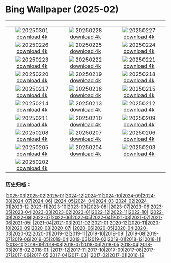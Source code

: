 # Bing Wallpaper (2025-02)
**************
| | | |
|:-:|:-:|:-:|
| ![](https://www.bing.com/th?id=OHR.EucalyptusForest_JA-JP1746182669_1920x1080.jpg) 20250301 [download 4k](https://www.bing.com/th?id=OHR.EucalyptusForest_JA-JP1746182669_UHD.jpg) | ![](https://www.bing.com/th?id=OHR.BhutanMonastery_JA-JP1458270567_1920x1080.jpg) 20250228 [download 4k](https://www.bing.com/th?id=OHR.BhutanMonastery_JA-JP1458270567_UHD.jpg) | ![](https://www.bing.com/th?id=OHR.PolarCub_JA-JP1257956041_1920x1080.jpg) 20250227 [download 4k](https://www.bing.com/th?id=OHR.PolarCub_JA-JP1257956041_UHD.jpg) |
| ![](https://www.bing.com/th?id=OHR.ArgyllStalker_JA-JP1121064297_1920x1080.jpg) 20250226 [download 4k](https://www.bing.com/th?id=OHR.ArgyllStalker_JA-JP1121064297_UHD.jpg) | ![](https://www.bing.com/th?id=OHR.BryceHoodoos_JA-JP0914701137_1920x1080.jpg) 20250225 [download 4k](https://www.bing.com/th?id=OHR.BryceHoodoos_JA-JP0914701137_UHD.jpg) | ![](https://www.bing.com/th?id=OHR.RibbleheadViaduct_JA-JP0769503543_1920x1080.jpg) 20250224 [download 4k](https://www.bing.com/th?id=OHR.RibbleheadViaduct_JA-JP0769503543_UHD.jpg) |
| ![](https://www.bing.com/th?id=OHR.MtFujiSunrise_JA-JP0451320828_1920x1080.jpg) 20250223 [download 4k](https://www.bing.com/th?id=OHR.MtFujiSunrise_JA-JP0451320828_UHD.jpg) | ![](https://www.bing.com/th?id=OHR.StLouisArch_JA-JP0218152600_1920x1080.jpg) 20250222 [download 4k](https://www.bing.com/th?id=OHR.StLouisArch_JA-JP0218152600_UHD.jpg) | ![](https://www.bing.com/th?id=OHR.ChampakaSarasi_JA-JP0008600806_1920x1080.jpg) 20250221 [download 4k](https://www.bing.com/th?id=OHR.ChampakaSarasi_JA-JP0008600806_UHD.jpg) |
| ![](https://www.bing.com/th?id=OHR.FestungKonigsteinElbsandsteingebirge_JA-JP4771104579_1920x1080.jpg) 20250220 [download 4k](https://www.bing.com/th?id=OHR.FestungKonigsteinElbsandsteingebirge_JA-JP4771104579_UHD.jpg) | ![](https://www.bing.com/th?id=OHR.IceHoleOtter_JA-JP4600805047_1920x1080.jpg) 20250219 [download 4k](https://www.bing.com/th?id=OHR.IceHoleOtter_JA-JP4600805047_UHD.jpg) | ![](https://www.bing.com/th?id=OHR.BlueBelize_JA-JP4446467431_1920x1080.jpg) 20250218 [download 4k](https://www.bing.com/th?id=OHR.BlueBelize_JA-JP4446467431_UHD.jpg) |
| ![](https://www.bing.com/th?id=OHR.YungangGrottoes_JA-JP4266553262_1920x1080.jpg) 20250217 [download 4k](https://www.bing.com/th?id=OHR.YungangGrottoes_JA-JP4266553262_UHD.jpg) | ![](https://www.bing.com/th?id=OHR.HumpbackMother_JA-JP4098515390_1920x1080.jpg) 20250216 [download 4k](https://www.bing.com/th?id=OHR.HumpbackMother_JA-JP4098515390_UHD.jpg) | ![](https://www.bing.com/th?id=OHR.Misotsuchi2025_JA-JP3931043311_1920x1080.jpg) 20250215 [download 4k](https://www.bing.com/th?id=OHR.Misotsuchi2025_JA-JP3931043311_UHD.jpg) |
| ![](https://www.bing.com/th?id=OHR.PenguinLove_JA-JP3730970592_1920x1080.jpg) 20250214 [download 4k](https://www.bing.com/th?id=OHR.PenguinLove_JA-JP3730970592_UHD.jpg) | ![](https://www.bing.com/th?id=OHR.LakeTyrrell_JA-JP3510337163_1920x1080.jpg) 20250213 [download 4k](https://www.bing.com/th?id=OHR.LakeTyrrell_JA-JP3510337163_UHD.jpg) | ![](https://www.bing.com/th?id=OHR.PolarBearSwim_JA-JP3305613182_1920x1080.jpg) 20250212 [download 4k](https://www.bing.com/th?id=OHR.PolarBearSwim_JA-JP3305613182_UHD.jpg) |
| ![](https://www.bing.com/th?id=OHR.KairakuUme2025_JA-JP3144342607_1920x1080.jpg) 20250211 [download 4k](https://www.bing.com/th?id=OHR.KairakuUme2025_JA-JP3144342607_UHD.jpg) | ![](https://www.bing.com/th?id=OHR.UmbrellaDay_JA-JP2687142465_1920x1080.jpg) 20250210 [download 4k](https://www.bing.com/th?id=OHR.UmbrellaDay_JA-JP2687142465_UHD.jpg) | ![](https://www.bing.com/th?id=OHR.AlstromPoint_JA-JP2498220831_1920x1080.jpg) 20250209 [download 4k](https://www.bing.com/th?id=OHR.AlstromPoint_JA-JP2498220831_UHD.jpg) |
| ![](https://www.bing.com/th?id=OHR.SnowySvaneti_JA-JP2274619860_1920x1080.jpg) 20250208 [download 4k](https://www.bing.com/th?id=OHR.SnowySvaneti_JA-JP2274619860_UHD.jpg) | ![](https://www.bing.com/th?id=OHR.BlueNorway_JA-JP1977029810_1920x1080.jpg) 20250207 [download 4k](https://www.bing.com/th?id=OHR.BlueNorway_JA-JP1977029810_UHD.jpg) | ![](https://www.bing.com/th?id=OHR.WhararikiBeach_JA-JP9113396067_1920x1080.jpg) 20250206 [download 4k](https://www.bing.com/th?id=OHR.WhararikiBeach_JA-JP9113396067_UHD.jpg) |
| ![](https://www.bing.com/th?id=OHR.ScottishSheep_JA-JP7061956700_1920x1080.jpg) 20250205 [download 4k](https://www.bing.com/th?id=OHR.ScottishSheep_JA-JP7061956700_UHD.jpg) | ![](https://www.bing.com/th?id=OHR.YukiMatsuri2025_JA-JP6765872006_1920x1080.jpg) 20250204 [download 4k](https://www.bing.com/th?id=OHR.YukiMatsuri2025_JA-JP6765872006_UHD.jpg) | ![](https://www.bing.com/th?id=OHR.Risshun2025_JA-JP6529014440_1920x1080.jpg) 20250203 [download 4k](https://www.bing.com/th?id=OHR.Risshun2025_JA-JP6529014440_UHD.jpg) |
| ![](https://www.bing.com/th?id=OHR.AustriaMarmot_JA-JP6210470300_1920x1080.jpg) 20250202 [download 4k](https://www.bing.com/th?id=OHR.AustriaMarmot_JA-JP6210470300_UHD.jpg) |  |  |

### 历史归档：

|[2025-03](/../2025-03/2025-03.md)|[2025-02](/2025-02.md)|[2025-01](/../2025-01/2025-01.md)|[2024-12](/../2024-12/2024-12.md)|[2024-11](/../2024-11/2024-11.md)|[2024-10](/../2024-10/2024-10.md)|[2024-09](/../2024-09/2024-09.md)|[2024-08](/../2024-08/2024-08.md)|[2024-07](/../2024-07/2024-07.md)|[2024-06](/../2024-06/2024-06.md)|
|[2024-05](/../2024-05/2024-05.md)|[2024-04](/../2024-04/2024-04.md)|[2024-03](/../2024-03/2024-03.md)|[2024-02](/../2024-02/2024-02.md)|[2024-01](/../2024-01/2024-01.md)|[2023-12](/../2023-12/2023-12.md)|[2023-11](/../2023-11/2023-11.md)|[2023-10](/../2023-10/2023-10.md)|[2023-09](/../2023-09/2023-09.md)|[2023-08](/../2023-08/2023-08.md)|
|[2023-07](/../2023-07/2023-07.md)|[2023-06](/../2023-06/2023-06.md)|[2023-05](/../2023-05/2023-05.md)|[2023-04](/../2023-04/2023-04.md)|[2023-03](/../2023-03/2023-03.md)|[2023-02](/../2023-02/2023-02.md)|[2023-01](/../2023-01/2023-01.md)|[2022-12](/../2022-12/2022-12.md)|[2022-11](/../2022-11/2022-11.md)|[2022-10](/../2022-10/2022-10.md)|
|[2022-09](/../2022-09/2022-09.md)|[2022-08](/../2022-08/2022-08.md)|[2022-07](/../2022-07/2022-07.md)|[2022-06](/../2022-06/2022-06.md)|[2022-05](/../2022-05/2022-05.md)|[2022-04](/../2022-04/2022-04.md)|[2021-08](/../2021-08/2021-08.md)|[2021-07](/../2021-07/2021-07.md)|[2021-06](/../2021-06/2021-06.md)|[2021-05](/../2021-05/2021-05.md)|
|[2021-04](/../2021-04/2021-04.md)|[2021-03](/../2021-03/2021-03.md)|[2021-02](/../2021-02/2021-02.md)|[2021-01](/../2021-01/2021-01.md)|[2020-12](/../2020-12/2020-12.md)|[2020-11](/../2020-11/2020-11.md)|[2020-10](/../2020-10/2020-10.md)|[2020-09](/../2020-09/2020-09.md)|[2020-08](/../2020-08/2020-08.md)|[2020-07](/../2020-07/2020-07.md)|
|[2020-06](/../2020-06/2020-06.md)|[2020-05](/../2020-05/2020-05.md)|[2020-04](/../2020-04/2020-04.md)|[2020-03](/../2020-03/2020-03.md)|[2020-02](/../2020-02/2020-02.md)|[2020-01](/../2020-01/2020-01.md)|[2019-12](/../2019-12/2019-12.md)|[2019-11](/../2019-11/2019-11.md)|[2019-10](/../2019-10/2019-10.md)|[2019-09](/../2019-09/2019-09.md)|
|[2019-08](/../2019-08/2019-08.md)|[2019-07](/../2019-07/2019-07.md)|[2019-06](/../2019-06/2019-06.md)|[2019-05](/../2019-05/2019-05.md)|[2019-04](/../2019-04/2019-04.md)|[2019-03](/../2019-03/2019-03.md)|[2019-02](/../2019-02/2019-02.md)|[2019-01](/../2019-01/2019-01.md)|[2018-12](/../2018-12/2018-12.md)|[2018-11](/../2018-11/2018-11.md)|
|[2018-10](/../2018-10/2018-10.md)|[2018-09](/../2018-09/2018-09.md)|[2018-08](/../2018-08/2018-08.md)|[2018-07](/../2018-07/2018-07.md)|[2018-06](/../2018-06/2018-06.md)|[2018-05](/../2018-05/2018-05.md)|[2018-04](/../2018-04/2018-04.md)|[2018-03](/../2018-03/2018-03.md)|[2018-02](/../2018-02/2018-02.md)|[2018-01](/../2018-01/2018-01.md)|
|[2017-12](/../2017-12/2017-12.md)|[2017-11](/../2017-11/2017-11.md)|[2017-10](/../2017-10/2017-10.md)|[2017-09](/../2017-09/2017-09.md)|[2017-08](/../2017-08/2017-08.md)|[2017-07](/../2017-07/2017-07.md)|[2017-06](/../2017-06/2017-06.md)|[2017-05](/../2017-05/2017-05.md)|[2017-04](/../2017-04/2017-04.md)|[2017-03](/../2017-03/2017-03.md)|
|[2017-02](/../2017-02/2017-02.md)|[2017-01](/../2017-01/2017-01.md)|[2016-12](/../2016-12/2016-12.md)